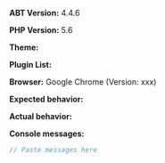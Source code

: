 <!-- Please use this template for all bug reports. -->
<!-- Before submitting an issue, please try disabling all other plugins to ensure the issue is isolated within ABT -->

**ABT Version:** 4.4.6

<!-- Which version of PHP are you using with your WordPress installation? -->
**PHP Version:** 5.6

<!-- Which theme are you currently using? -->
**Theme:**

<!-- List all activated plugins -->
**Plugin List:**

<!-- What web browser are you using (including version)

How to find your browser version:

Google Chrome: Enter "chrome://version" in the URL bar.
Firefox: Open the menu -> click "help" -> click "About Firefox"
Edge: Select More in the upper-right corner, and then select Settings. Then look for your version under "About this app".
Safari: Click "Safari" -> "About Safari"

-- If you are using either of these browers, STRONGLY consider changing to one above.
Internet Explorer: https://support.microsoft.com/en-us/help/17295/windows-internet-explorer-which-version
Opera: Click the "Opera" button -> Click "About Opera"
-->

**Browser:** Google Chrome (Version: xxx)

<!-- What did you expect to happen? -->
**Expected behavior:**

<!-- What actually happened? -->
**Actual behavior:**

<!-- Open your javascript console on the affected pages by pressing F12 and paste any errors/messages below -->
**Console messages:**
```js
// Paste messages here
```
